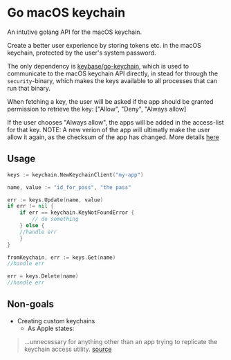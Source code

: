 # Go macOS keychain

An intutive golang API for the macOS keychain.

Create a better user experience by storing tokens etc. in the macOS keychain, protected by the user's system password.

The only dependency is [keybase/go-keychain](https://github.com/keybase/go-keychain), which is used to communicate to the macOS keychain API directly, in stead for through the `security`-binary, which makes the keys available to all processes that can run that binary.

When fetching a key, the user will be asked if the app should be granted permission to retrieve the key: ["Allow", "Deny", "Always allow]

If the user chooses "Always allow", the apps will be added in the access-list for that key. NOTE: A new verion of the app will ultimatly make the user allow it again, as the checksum of the app has changed.
More details [here](https://developer.apple.com/documentation/security/keychain_services/access_control_lists)

## Usage

```go
keys := keychain.NewKeychainClient("my-app")

name, value := "id_for_pass", "the pass"

err := keys.Update(name, value)
if err != nil {
	if err == keychain.KeyNotFoundError {
		// do something
	} else {
	//handle err
	}
}

fromKeychain, err := keys.Get(name)
//handle err

err = keys.Delete(name)
//handle err
```

## Non-goals

- Creating custom keychains
  - As Apple states:
> ...unnecessary for anything other than an app trying to replicate the keychain access utility. [source](https://developer.apple.com/documentation/security/keychain_services/keychains)
